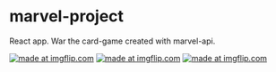 # marvel-project
<p>React app. War the card-game created with marvel-api.</p>
<a href="https://imgflip.com/gif/26b4qk"><img src="https://i.imgflip.com/26b4qk.gif" title="made at imgflip.com"/></a>
<a href="https://imgflip.com/gif/26b4fz"><img src="https://i.imgflip.com/26b4fz.gif" title="made at imgflip.com"/></a>
<a href="https://imgflip.com/gif/26b53m"><img src="https://i.imgflip.com/26b53m.gif" title="made at imgflip.com"/></a>
